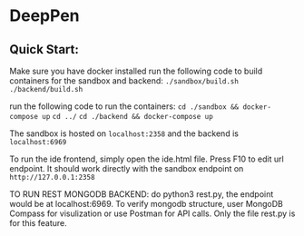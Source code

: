 # DeepPen
## Quick Start:
Make sure you have docker installed
run the following code to build containers for the sandbox and backend:
`./sandbox/build.sh`
`./backend/build.sh`

run the following code to run the containers:
`cd ./sandbox && docker-compose up`
`cd ../`
`cd ./backend && docker-compose up`

The sandbox is hosted on `localhost:2358` and the backend is `localhost:6969`

To run the ide frontend, simply open the ide.html file. Press F10 to edit url endpoint. It should work directly with the sandbox endpoint on `http://127.0.0.1:2358`

TO RUN REST MONGODB BACKEND: 
do python3 rest.py, the endpoint would be at localhost:6969. To verify mongodb structure, user MongoDB Compass for visulization or use Postman for API calls.
Only the file rest.py is for this feature. 
